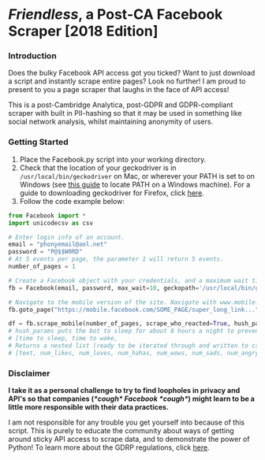 # _Friendless_, a Post-CA Facebook Scraper [2018 Edition]
### Introduction
Does the bulky Facebook API access got you ticked? Want to
 just download a script and instantly scrape entire pages?
 Look no further! I am proud to present to you a page scraper
 that laughs in the face of API access!
 
This is a post-Cambridge Analytica, post-GDPR and GDPR-compliant
 scraper with built in PII-hashing so that it may
 be used in something like social network analysis, whilst maintaining
 anonymity of users.
 
 ### Getting Started
1. Place the Facebook.py script into your working directory.
1. Check that the location of your geckodriver is in `/usr/local/bin/geckodriver` on
Mac, or wherever your PATH is set to on Windows 
(see [this guide](https://www.architectryan.com/2018/03/17/add-to-the-path-on-windows-10/)
 to locate PATH on a Windows machine).
For a guide to downloading geckodriver for Firefox, click 
[here](http://lmgtfy.com/?q=geckodriver+download+for+firefox).
1. Follow the code example below:
```python
from Facebook import *
import unicodecsv as csv

# Enter login info of an account.
email = "phonyemail@aol.net"  
password = "P@$$W0RD" 
# At 5 events per page, the parameter 1 will return 5 events.
number_of_pages = 1       

# Create a Facebook object with your credentials, and a maximum wait time in seconds for each operation.
fb = Facebook(email, password, max_wait=10, geckopath='/usr/local/bin/geckodriver')

# Navigate to the mobile version of the site. Navigate with www.mobile.facebook.com on Firefox.
fb.goto_page("https://mobile.facebook.com/SOME_PAGE/super_long_link...")

df = fb.scrape_mobile(number_of_pages, scrape_who_reacted=True, hush_params=["21:30", "07:30", 30, 30])
# hush_params puts the bot to sleep for about 8 hours a night to prevent looking sketchy..
# [time to sleep, time to wake,
# Returns a nested list (ready to be iterated through and written to csv) of the format:
# [text, num_likes, num_loves, num_hahas, num_wows, num_sads, num_angrys, num_reacts, event_link, hashtags_used(list), reacted(hashed list)]
```

### Disclaimer

**I take it as a personal challenge to try to find loopholes in privacy and API's so that companies
(_\*cough\* Facebook \*cough\*_) might learn to be a little more responsible with their data practices.**

I am not responsible for any trouble you get yourself into because of this script. This is purely to
educate the community about ways of getting around sticky API access to scrape data, and to demonstrate
the power of Python! To learn more about the GDRP regulations, click
[here](https://gdpr-info.eu/art-23-gdpr/).